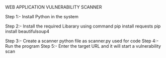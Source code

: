 WEB APPLICATION VULNERABILITY SCANNER

Step 1:-
        Install Python in the system 

Step 2:-
        Install the required Libarary using command
            pip install requests
            pip install beautifulsoup4

Step 3:-
        Create a scanner python file as 
        scanner.py used for code
Step 4:-
        Run the program 
Step 5:-
        Enter the target URL and it will start a vulnerability scan